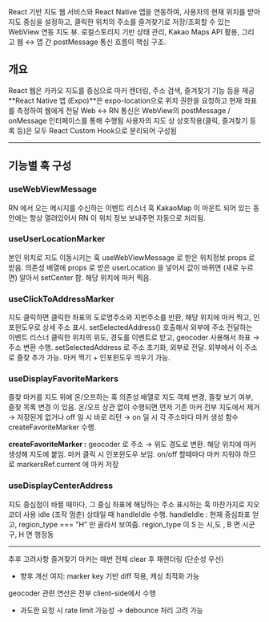 React 기반 지도 웹 서비스와 React Native 앱을 연동하여,
사용자의 현재 위치를 받아 지도 중심을 설정하고, 클릭한 위치의 주소를 즐겨찾기로 저장/조회할 수 있는 WebView 연동 지도 뷰.
로컬스토리지 기반 상태 관리, Kakao Maps API 활용, 그리고 웹 ↔ 앱 간 postMessage 통신 흐름이 핵심 구조.

## 개요
React 웹은 카카오 지도를 중심으로 마커 렌더링, 주소 검색, 즐겨찾기 기능 등을 제공
**React Native 앱 (Expo)**은 expo-location으로 위치 권한을 요청하고 현재 좌표를 측정하여 웹에게 전달
Web ↔ RN 통신은 WebView의 postMessage / onMessage 인터페이스를 통해 수행됨
사용자의 지도 상 상호작용(클릭, 즐겨찾기 등록 등)은 모두 React Custom Hook으로 분리되어 구성됨

---

## 기능별 훅 구성
### useWebViewMessage
RN 에서 오는 메시지를 수신하는 이벤트 리스너 훅
KakaoMap 이 마운트 되어 있는 동안에는 항상 열려있어서 RN 이 위치 정보 보내주면 자동으로 처리됨.

### useUserLocationMarker
본인 위치로 지도 이동시키는 훅
useWebViewMessage 로 받은 위치정보 props 로 받음.
의존성 배열에 props 로 받은 userLocation 을 넣어서 값이 바뀌면 (새로 누르면) 알아서 setCenter 함. 해당 위치에 마커 찍음.

### useClickToAddressMarker
지도 클릭하면 클릭한 좌표의 도로명주소와 지번주소를 반환, 해당 위치에 마커 찍고, 인포윈도우로 상세 주소 표시. setSelectedAddress() 호출해서 외부에 주소 전달하는 이벤트 리스너
클릭한 위치의 위도, 경도를 이벤트로 받고, geocoder 사용해서 좌표 → 주소 변환 수행.
setSelectedAddress 로 주소 초기화, 외부로 전달. 외부에서 이 주소로 즐찾 추가 가능.
마커 찍기 + 인포윈도우 띄우기 가능.

### useDisplayFavoriteMarkers
즐찾 마커를 지도 위에 온/오프하는 훅
의존성 배열로 지도 객체 변경, 즐찾 보기 여부, 즐찾 목록 변경 이 있음.
온/오프 상관 없이 수행되면 먼저 기존 마커 전부 지도에서 제거 → 저장된게 없거나 off 일 시 바로 리턴
→ on 일 시 각 주소마다 마커 생성 함수 createFavoriteMarker 수행.

**createFavoriteMarker :** 
geocoder 로 주소 → 위도 경도로 변환.
해당 위치에 마커 생성해 지도에 붙임.
마커 클릭 시 인포윈도우 보임.
on/off 할때마다 마커 지워야 하므로 markersRef.current 에 마커 저장

### useDisplayCenterAddress
지도 중심점이 바뀔 때마다, 그 중심 좌표에 해당하는 주소 표시하는 훅
마찬가지로 지오코더 사용
idle (조작 멈춘) 상태일 때 handleIdle 수행.
handleIdle : 현재 중심좌표 얻고, region_type === "H” 만 골라서 보여줌.
region_type 이 S 는 시,도 , B 면 시군구, H 면 행정동

---
추후 고려사항
즐겨찾기 마커는 매번 전체 clear 후 재렌더링 (단순성 우선)
- 향후 개선 여지: marker key 기반 diff 적용, 캐싱 최적화 가능

geocoder 관련 연산은 전부 client-side에서 수행
- 과도한 요청 시 rate limit 가능성 → debounce 처리 고려 가능

